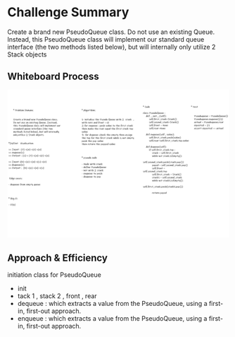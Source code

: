 # Challenge Summary

Create a brand new PseudoQueue class. Do not use an existing Queue. Instead, this PseudoQueue class will implement our standard queue interface (the two methods listed below), but will internally only utilize 2 Stack objects

## Whiteboard Process

![image](assets/whiteboard11.png)

## Approach & Efficiency

  initiation class for PseudoQueue
  * init
  * tack 1 , stack 2 , front , rear
  * dequeue : which extracts a value from the PseudoQueue, using a first-in, first-out approach.
  * enqueue : which extracts a value from the PseudoQueue, using a first-in, first-out approach.
